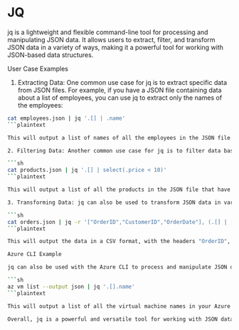 # JQ

jq is a lightweight and flexible command-line tool for processing and manipulating JSON data. It allows users to extract, filter, and transform JSON data in a variety of ways, making it a powerful tool for working with JSON-based data structures.

User Case Examples

1. Extracting Data: One common use case for jq is to extract specific data from JSON files. For example, if you have a JSON file containing data about a list of employees, you can use jq to extract only the names of the employees:

```sh
cat employees.json | jq '.[] | .name'
```plaintext

This will output a list of names of all the employees in the JSON file.

2. Filtering Data: Another common use case for jq is to filter data based on certain conditions. For example, if you have a JSON file containing data about a list of products, you can use jq to filter only the products that have a price less than $10:

```sh
cat products.json | jq '.[] | select(.price < 10)'
```plaintext

This will output a list of all the products in the JSON file that have a price less than $10.

3. Transforming Data: jq can also be used to transform JSON data in various ways. For example, if you have a JSON file containing data about a list of orders, you can use jq to transform the data into a CSV format:

```sh
cat orders.json | jq -r '["OrderID","CustomerID","OrderDate"], (.[] | [.OrderID,.CustomerID,.OrderDate]) | @csv'
```plaintext

This will output the data in a CSV format, with the headers "OrderID", "CustomerID", and "OrderDate" followed by the corresponding values for each order.

Azure CLI Example

jq can also be used with the Azure CLI to process and manipulate JSON output from Azure commands. For example, if you want to list all the virtual machines in your Azure subscription and extract only their names, you can use the following command:

```sh
az vm list --output json | jq '.[].name'
```plaintext

This will output a list of all the virtual machine names in your Azure subscription.

Overall, jq is a powerful and versatile tool for working with JSON data, allowing users to extract, filter, and transform JSON data in a variety of ways. Its lightweight and flexible nature make it a popular choice for processing JSON-based data structures in a variety of contexts, including Azure CLI commands.
